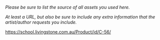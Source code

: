 *Please be sure to list the source of all assets you used here.*

*At least a URL, but also be sure to include any extra information that the artist/author requests you include.*


https://school.livingstone.com.au/Product/id/C-56/